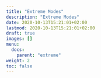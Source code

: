 ```yaml
---
title: "Extreme Modes"
description: "Extreme Modes"
date: 2020-10-13T15:21:01+02:00
lastmod: 2020-10-13T15:21:01+02:00
draft: true
images: []
menu:
  docs:
    parent: "extreme"
weight: 2
toc: false
---
```


